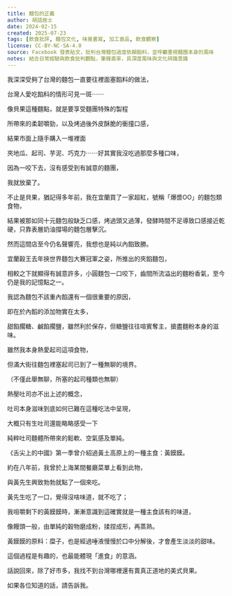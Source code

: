 ```yaml
---
title: 麵包的正義
author: 胡語居士
date: 2024-02-15
created: 2025-07-23
tags: [飲食批評, 麵包文化, 味覺書寫, 加工食品, 飲食觀察]
license: CC-BY-NC-SA-4.0
source: Facebook 發表貼文，批判台灣麵包過度依賴餡料，並呼籲重視麵團本身的風味
notes: 結合日常經驗與飲食批判觀點，筆鋒直率，具深度風味與文化辨識意識
---
```


我深深受夠了台灣的麵包一直要往裡面塞餡料的做法，

台灣人愛吃餡料的情形可見一斑⋯⋯

像貝果這種麵點，就是要享受麵團特殊的製程

所帶來的柔韌嚼勁，以及烤過後外皮酥脆的衝撞口感，

結果市面上隨手購入一堆裡面

夾地瓜、起司、芋泥、巧克力⋯⋯好其實我沒吃過那麼多種口味，

因為一咬下去，沒有感受到有誠意的麵團，

我就放棄了。

不止是貝果，猶記得多年前，我在宜蘭買了一家超紅，號稱「爆漿OO」的麵包類食物，

結果被那如同十元麵包般缺乏口感，烤過頭又過薄，發酵時間不足導致口感接近乾硬，只靠表層奶油撐場的麵包層擊沉。

然而這間店至今仍名聲響亮，我想也是純以內餡致勝。

宜蘭穀王去年挾世界麵包大賽冠軍之姿，所推出的夾餡麵包，

相較之下就顯得有誠意許多，小圓麵包一口咬下，齒間所流溢出的麵粉香氣，至今仍是我的記憶點之一。

我認為麵包不該重內餡還有一個很重要的原因，

即在於內饀的添加物實在太多，

甜餡擱糖、鹹餡擱鹽，雖然利於保存，但糖鹽往往喧賓奪主，搶盡麵粉本身的滋味。

雖然我本身熱愛起司這項食物，

但滿大街往麵包裡塞起司已到了一種無聊的境界。

（不僅此舉無聊，所塞的起司種類也無聊）

熱壓吐司亦不出上述的概念，

吐司本身滋味到底如何已難在這種吃法中呈現，

大概只有生吐司還能略略感受一下

純粹吐司麵體所帶來的鬆軟、空氣感及單純。

《舌尖上的中國》第一季曾介紹過黃土高原上的一種主食：黃饃饃。

約在八年前，我曾於上海某間餐廳菜單上看到此物，

與黃先生興致勃勃就點了一個來吃。

黃先生吃了一口，覺得沒啥味道，就不吃了；

我咀嚼剩下的黃饃饃時，漸漸意識到這確實就是一種主食該有的味道，

像饅頭一般，由單純的穀物磨成粉，揉捏成形，再蒸熟。

黃饃饃的原料：糜子，也是經過唾液慢慢於口中分解後，才會產生淡淡的甜味。

這個過程是有趣的，也最能體現「進食」的意涵。

話說回來，除了好市多，我找不到台灣哪裡還有賣真正道地的美式貝果。

如果各位知道的話，請告訴我。
